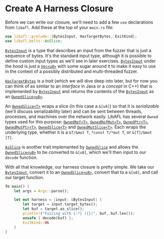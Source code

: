 # Create A Harness Closure

Before we can write our closure, we'll need to add a few `use` declarations from
`libafl`. Add these at the top of your `main.rs` file:

```rust
use libafl::prelude::{BytesInput, HasTargetBytes, ExitKind};
use libafl_bolts::AsSlice;
```

[`BytesInput`](https://docs.rs/libafl/latest/libafl/inputs/bytes/struct.BytesInput.html)
is a type that describes an input from the fuzzer that is just a sequence of bytes. It's
the standard input type, although it is possible to define custom input types as we'll
see in later exercises.
[`BytesInput`](https://docs.rs/libafl/latest/libafl/inputs/bytes/struct.BytesInput.html)
under the hood is just a
[`Vec<u8>`](https://doc.rust-lang.org/nightly/alloc/vec/struct.Vec.html) with some sugar
around it to make it easy to use in the context of a possibly distributed and
multi-threaded fuzzer.

[`HasTargetBytes`](https://docs.rs/libafl/latest/libafl/inputs/trait.HasTargetBytes.html)
is a *trait* (which we will dive deep into later, but for now you can think of as
similar to an *interface* in Java or a *concept* in C++) that is implemented by
[`BytesInput`](https://docs.rs/libafl/latest/libafl/inputs/bytes/struct.BytesInput.html)
and returns the contents of the
[`BytesInput`](https://docs.rs/libafl/latest/libafl/inputs/bytes/struct.BytesInput.html)
as an [`OwnedSlice<u8>`](https://docs.rs/libafl/latest/libafl/bolts/ownedref/struct.OwnedSlice.html).

An
[`OwnedSlice<T>`](https://docs.rs/libafl/latest/libafl/bolts/ownedref/struct.OwnedSlice.html)
wraps a slice (in this case a `&[u8]`) so that it is *serializable* (we'll discuss
serializability later) and can be sent between threads, processes, and machines over the
network easily. LibAFL has several `Owned` types used for this purpose:
[`OwnedRef<T>`](https://docs.rs/libafl/latest/libafl/bolts/ownedref/enum.OwnedRef.html),
[`OwnedRefMut<T>`](https://docs.rs/libafl/latest/libafl/bolts/ownedref/enum.OwnedRefMut.html),
[`OwnedPtr<T>`](https://docs.rs/libafl/latest/libafl/bolts/ownedref/enum.OwnedPtr.html),
[`OwnedMutPtr<T>`](https://docs.rs/libafl/latest/libafl/bolts/ownedref/enum.OwnedMutPtr.html),
[`OwnedSlice<T>`](https://docs.rs/libafl/latest/libafl/bolts/ownedref/struct.OwnedSlice.html)
and
[`OwnedMutSlice<T>`](https://docs.rs/libafl/latest/libafl/bolts/ownedref/struct.OwnedMutSlice.html).
Each wraps the underlying type, whether it is a `&T/&mut T`, `*const T/*mut T`, or
`&[T]/&mut [T]`.

[`AsSlice`](https://docs.rs/libafl/latest/libafl/bolts/trait.AsSlice.html) is another
trait implemented by
[`OwnedSlice`](https://docs.rs/libafl/latest/libafl/bolts/ownedref/struct.OwnedSlice.html)
and allows the
[`OwnedSlice<u8>`](https://docs.rs/libafl/latest/libafl/bolts/ownedref/struct.OwnedSlice.html)
to be converted to `&[u8]`, which we'll then input to our `decode` function.

With all that knowledge, our harness closure is pretty simple. We take our
[`BytesInput`](https://docs.rs/libafl/latest/libafl/inputs/bytes/struct.BytesInput.html),
convert it to an
[`OwnedSlice<u8>`](https://docs.rs/libafl/latest/libafl/bolts/ownedref/struct.OwnedSlice.html),
convert that to a `&[u8]`, and call our target function.


```rust
fn main() {
    let args = Args::parse();

    let mut harness = |input: &BytesInput| {
        let target = input.target_bytes();
        let buf = target.as_slice();
        println!("Fuzzing with {:?} ({})", buf, buf.len());
        unsafe { decode(buf) };
        ExitKind::Ok
    }
}
```
